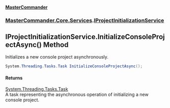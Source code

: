 #### [MasterCommander](MasterCommander.md 'MasterCommander')
### [MasterCommander.Core.Services](MasterCommander.md#MasterCommander.Core.Services 'MasterCommander.Core.Services').[IProjectInitializationService](IProjectInitializationService.md 'MasterCommander.Core.Services.IProjectInitializationService')

## IProjectInitializationService.InitializeConsoleProjectAsync() Method

Initializes a new console project asynchronously.

```csharp
System.Threading.Tasks.Task InitializeConsoleProjectAsync();
```

#### Returns
[System.Threading.Tasks.Task](https://docs.microsoft.com/en-us/dotnet/api/System.Threading.Tasks.Task 'System.Threading.Tasks.Task')  
A task representing the asynchronous operation of initializing a new console project.